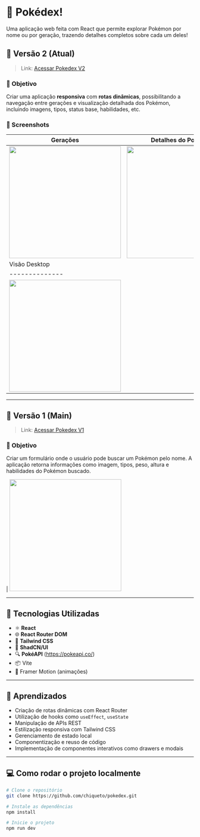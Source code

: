 # 📘 Pokédex!

Uma aplicação web feita com React que permite explorar Pokémon por nome ou por geração, trazendo detalhes completos sobre cada um deles!

## 🔄 Versão 2 (Atual)

> Link: [Acessar Pokedex V2](https://pokedex-8gc8d6k1c-luis-felipe-mozer-chiquetos-projects.vercel.app/)

### 🎯 Objetivo
Criar uma aplicação **responsiva** com **rotas dinâmicas**, possibilitando a navegação entre gerações e visualização detalhada dos Pokémon, incluindo imagens, tipos, status base, habilidades, etc.

### 📸 Screenshots

| Gerações | Detalhes do Pokémon |
|---------|---------------------|
| <img src="[https://github.com/user-attachments/assets/863895dc-c5ac-48f2-9ab2-186df56e7cfa](https://github.com/user-attachments/assets/c8a5b307-27e6-4cc6-8308-5a917bb0eb50)" width="300"/> | <img src="https://github.com/user-attachments/assets/c42457e1-c3af-4f7c-b4a4-d3838ea9d2d1" width="300"/> |
| Visão Desktop |
|--------------|
| <img src="https://github.com/user-attachments/assets/863895dc-c5ac-48f2-9ab2-186df56e7cfa" width="300"/> |

---

## 🧪 Versão 1 (Main)

> Link: [Acessar Pokedex V1](https://pokedex-alpha-jade.vercel.app/)

### 🎯 Objetivo
Criar um formulário onde o usuário pode buscar um Pokémon pelo nome. A aplicação retorna informações como imagem, tipos, peso, altura e habilidades do Pokémon buscado.

| <img src="https://github.com/user-attachments/assets/34e8010e-a475-4865-811b-581ed6aedbf0" width="300"/> 


---

## 🚀 Tecnologias Utilizadas

- ⚛️ **React**
- 🌐 **React Router DOM**
- 💅 **Tailwind CSS**
- 🍃 **ShadCN/UI**
- 🔍 **PokéAPI** (https://pokeapi.co/)
- 📦 Vite
- 🎨 Framer Motion (animações)

---

## 🧠 Aprendizados

- Criação de rotas dinâmicas com React Router
- Utilização de hooks como `useEffect`, `useState`
- Manipulação de APIs REST
- Estilização responsiva com Tailwind CSS
- Gerenciamento de estado local
- Componentização e reuso de código
- Implementação de componentes interativos como drawers e modais

---

## 💻 Como rodar o projeto localmente

```bash
# Clone o repositório
git clone https://github.com/chiqueto/pokedex.git

# Instale as dependências
npm install

# Inicie o projeto
npm run dev
